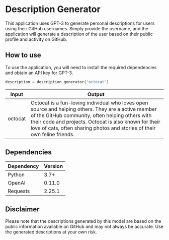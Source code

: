 # Description Generator

This application uses GPT-3 to generate personal descriptions for users using their GitHub usernames. Simply provide the username, and the application will generate a description of the user based on their public profile and activity on GitHub.

## How to use

To use the application, you will need to install the required dependencies and obtain an API key for GPT-3.

```python
description = description_generator("octocat")
```

| Input   | Output                                                                                                                                                                                                                                                                                        |
| ------- | --------------------------------------------------------------------------------------------------------------------------------------------------------------------------------------------------------------------------------------------------------------------------------------------- |
| octocat | Octocat is a fun-loving individual who loves open source and helping others. They are a active member of the GitHub community, often helping others with their code and projects. Octocat is also known for their love of cats, often sharing photos and stories of their own feline friends. |

## Dependencies

| Dependency | Version |
| ---------- | ------- |
| Python     | 3.7+    |
| OpenAI     | 0.11.0  |
| Requests   | 2.25.1  |

## Disclaimer

Please note that the descriptions generated by this model are based on the public information available on GitHub and may not always be accurate. Use the generated descriptions at your own risk.
